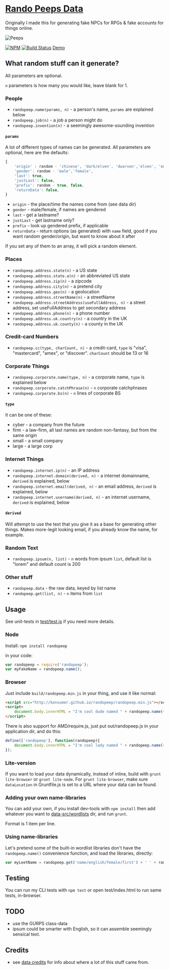 # [Rando Peeps Data](http://konsumer.github.io/randopeep/)

Originally I made this for generating fake NPCs for RPGs & fake accounts for things online.

![Peeps](http://thenewforty.areavoices.com/files/2012/04/marshmallow_peeps.jpg)

[![NPM](https://nodei.co/npm/randopeep.png)](https://nodei.co/npm/randopeep/)
[![Build Status](https://travis-ci.org/konsumer/randopeep.png?branch=master)](https://travis-ci.org/konsumer/randopeep)
[Demo](http://konsumer.github.io/randopeep/)

## What random stuff can it generate?

All parameters are optional.

`n` parameters is how many you would like, leave blank for 1.

### People

* `randopeep.name(params, n)` - a person's name, `params` are explained below
* `randopeep.job(n)` - a job a person might do
* `randopeep.invention(n)` - a seemingly awesome-sounding invention

#### `params`

A lot of different types of names can be generated. All parameters are optional, here are the defaults:

```javascript
{
	'origin' : random - 'chinese', 'dark/elven', 'dwarven','elven', 'english', 'germanic','japanese','orcish','spanish','netrunner',
	'gender': random - 'male','female',
	'last': true,
	'justLast': false,
	'prefix': random - true, false,
	'returnData': false,
}
```

* `origin` - the place/time the names come from (see data dir)
* `gender` - male/female, if names are gendered
* `last` - get a lastname?
* `justLast` - get lastname only?
* `prefix` - look up gendered prefix, if applicable
* `returnData` - return options (as generated) with `name` field, good if you want random gender/origin, but want to know about it after

If you set any of them to an array, it will pick a random element.

### Places

* `randopeep.address.state(n)` - a US state
* `randopeep.address.state.a(n)` - an abbreviated US state
* `randopeep.address.zip(n)` - a zipcode
* `randopeep.address.city(n)` - a pretend city
* `randopeep.address.geo(n)` - a geolocation
* `randopeep.address.streetName(n)` - a streetName
* `randopeep.address.streetAddress(useFullAddress, n)` - a street address, set useFullAddress to get secondary address
* `randopeep.address.phone(n)` - a phone number
* `randopeep.address.uk.country(n)` - a country in the UK
* `randopeep.address.uk.county(n)` - a county in the UK


### Credit-card Numbers

* `randopeep.cc(type, charCount, n)` - a credit-card, `type` is "visa", "mastercard", "amex", or "discover". `charCount` should be 13 or 16


### Corporate Things

* `randopeep.corporate.name(type, n)` - a corporate name, `type` is explained below
* `randopeep.corporate.catchPhrase(n)` - `n` corporate catchphrases
* `randopeep.corporate.bs(n)` - `n` lines of corporate BS

#### `type`

It can be one of these:

* cyber -  a company from the future
* firm - a law-firm, all last names are random non-fantasy, but from the same origin
* small - a small company
* large - a large corp


### Internet Things

* `randopeep.internet.ip(n)` - an IP address
* `randopeep.internet.domain(derived, n)` - a internet domainname, `derived` is explained, below
* `randopeep.internet.email(derived, n)` - an email address, `derived` is explained, below
* `randopeep.internet.username(derived, n)` - an internet username, `derived` is explained, below

#### `derived`

Will attempt to use the text that you give it as a base for generating other things.  Makes more-legit looking email, if you already know the name, for example.



### Random Text

* `randopeep.ipsum(n, list)` - `n` words from ipsum `list`, default list is "lorem" and default count is 200


### Other stuff

* `randopeep.data` - the raw data, keyed by list name
* `randopeep.get(list, n)` - `n` items from `list`


## Usage

See unit-tests in [test/test.js](https://github.com/konsumer/randopeep/blob/master/test/test.js) if you need more details.

### Node

Install: `npm install randopeep`

in your code:

```javascript
var randopeep = require('randopeep');
var myFakeName = randopeep.name();
```

### Browser

Just include `build/randopeep.min.js` in your thing, and use it like normal:

```html
<script src="http://konsumer.github.io/randopeep/randopeep.min.js"></script>
<script>
	document.body.innerHTML = "I'm cool dude named " + randopeep.name({gender:'male'});
</script>
```

There is also support for AMD/require.js, just put out/randopeep.js in your application dir, and do this:

```javascript
define(['randopeep'], function(randopeep){
	document.body.innerHTML = "I'm cool lady named " + randopeep.name({gender:'female'});
});
```

### Lite-version

If you want to load your data dynamically, instead of inline, build with `grunt lite-browser` or `grunt lite-node`. For `grunt lite-browser`, make sure `dataLocation` in Gruntfile.js is set to a URL where your data can be found.

### Adding your own name-libraries

You can add your own, if you install dev-tools with `npm install` then add whatever you want to [data-src/wordlists](https://github.com/konsumer/randopeep/tree/master/data-src/wordlists) dir, and run `grunt`.

Format is 1 item per line.

### Using name-libraries

Let's pretend some of the built-in wordlist libraries don't have the `randopeep.name()` convenience function, and load the libraries, directly:

```javascript
var myLeetName = randopeep.get('name/english/female/first') + ' ' + randopeep.get('name/netrunner/first');
```


## Testing

You can run my CLI tests with `npm test` or open test/index.html to run same tests, in-browser.


## TODO

* use the GURPS class-data
* ipsum could be smarter with English, so it can assemble seemingly sensical text.


## Credits

* see [data credits](https://github.com/konsumer/randopeep/tree/master/data-src) for info about where a lot of this stuff came from.
